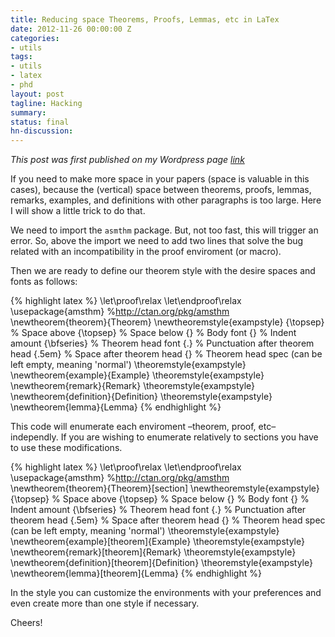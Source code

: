 ```yaml
---
title: Reducing space Theorems, Proofs, Lemmas, etc in LaTex
date: 2012-11-26 00:00:00 Z
categories:
- utils
tags:
- utils
- latex
- phd
layout: post
tagline: Hacking
summary: 
status: final
hn-discussion: 
---
```


_This post was first published on my Wordpress page [link](http://depinfi.wordpress.com/2012/11/26/reducing-space-theorems-proofs-lemmas-etc-in-latex/)_

If you need to make more space in your papers (space is valuable in this cases), 
because the (vertical) space between theorems, proofs, lemmas, remarks, examples, 
and definitions with other paragraphs is too large. Here I will show a little trick to do that.

We need to import the `asmthm` package. But, not too fast, this will trigger an error. 
So, above the import we need to add two lines that solve the bug related with an 
incompatibility in the proof enviroment (or macro).

Then we are ready to define our theorem style with the desire spaces and fonts as follows:

{% highlight latex %}
\let\proof\relax
\let\endproof\relax
\usepackage{amsthm} %http://ctan.org/pkg/amsthm
\newtheorem{theorem}{Theorem}
\newtheoremstyle{exampstyle}
  {\topsep} % Space above
  {\topsep} % Space below
  {} % Body font
  {} % Indent amount
  {\bfseries} % Theorem head font
  {.} % Punctuation after theorem head
  {.5em} % Space after theorem head
  {} % Theorem head spec (can be left empty, meaning 'normal')
\theoremstyle{exampstyle} \newtheorem{example}{Example}
\theoremstyle{exampstyle} \newtheorem{remark}{Remark}
\theoremstyle{exampstyle} \newtheorem{definition}{Definition}
\theoremstyle{exampstyle} \newtheorem{lemma}{Lemma}
{% endhighlight %}

This code will enumerate each enviroment –theorem, proof, etc– independly. 
If you are wishing to enumerate relatively to sections you have to use these modifications.

{% highlight latex %}
\let\proof\relax
\let\endproof\relax
\usepackage{amsthm} %http://ctan.org/pkg/amsthm
\newtheorem{theorem}{Theorem}[section]
\newtheoremstyle{exampstyle}
  {\topsep} % Space above
  {\topsep} % Space below
  {} % Body font
  {} % Indent amount
  {\bfseries} % Theorem head font
  {.} % Punctuation after theorem head
  {.5em} % Space after theorem head
  {} % Theorem head spec (can be left empty, meaning 'normal')
\theoremstyle{exampstyle} \newtheorem{example}[theorem]{Example}
\theoremstyle{exampstyle} \newtheorem{remark}[theorem]{Remark}
\theoremstyle{exampstyle} \newtheorem{definition}[theorem]{Definition}
\theoremstyle{exampstyle} \newtheorem{lemma}[theorem]{Lemma}
{% endhighlight %}

In the style you can customize the environments with your preferences and even create more than one style if necessary.

Cheers!
